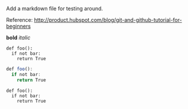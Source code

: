 Add a markdown file for testing around.

Reference: http://product.hubspot.com/blog/git-and-github-tutorial-for-beginners

**bold**
*italic*

```
def foo():
  if not bar:
    return True
```

``` javascript
def foo():
  if not bar:
    return True
```

    def foo():
      if not bar:
        return True
